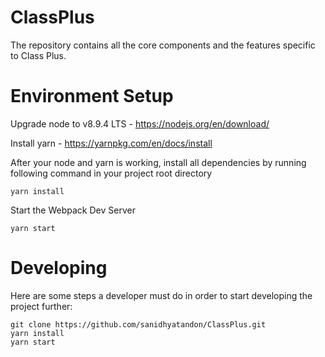 # ClassPlus

The repository contains all the core components and the features specific to Class Plus.

# Environment Setup

Upgrade node to v8.9.4 LTS - https://nodejs.org/en/download/

Install yarn - https://yarnpkg.com/en/docs/install

After your node and yarn is working, install all dependencies by running following command in your project root directory

```
yarn install
```

Start the Webpack Dev Server

```
yarn start
```

# Developing

Here are some steps a developer must do in order to start developing the project further:

```
git clone https://github.com/sanidhyatandon/ClassPlus.git
yarn install
yarn start
```
